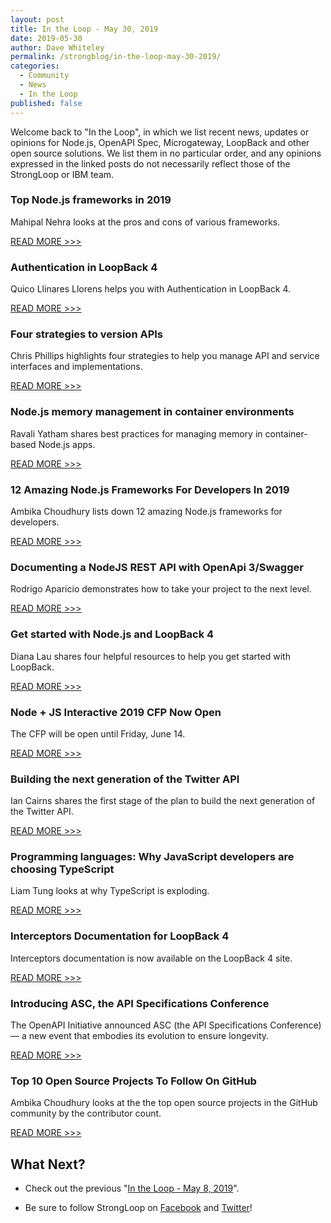 ```yaml
---
layout: post
title: In the Loop - May 30, 2019
date: 2019-05-30
author: Dave Whiteley
permalink: /strongblog/in-the-loop-may-30-2019/
categories:
  - Community
  - News
  - In the Loop
published: false
---
```


Welcome back to "In the Loop", in which we list recent news, updates or opinions for Node.js, OpenAPI Spec, Microgateway, LoopBack and other open source solutions. We list them in no particular order, and any opinions expressed in the linked posts do not necessarily reflect those of the StrongLoop or IBM team.
<!--more-->

### Top Node.js frameworks in 2019

Mahipal Nehra looks at the pros and cons of various frameworks.

[READ MORE >>>](https://www.whatech.com/development/blog/597726-top-node-js-frameworks-in-2019)

### Authentication in LoopBack 4

Quico Llinares Llorens helps you with Authentication in LoopBack 4.

[READ MORE >>>](https://medium.com/@quicoll14/authentication-in-loopback-4-cb4c6b1adc1f)

### Four strategies to version APIs

Chris Phillips highlights four strategies to help you manage API and service interfaces and implementations. 

[READ MORE >>>](https://chrisphillips-cminion.github.io/apiconnect/2019/05/24/apiversioning.html)

### Node.js memory management in container environments

Ravali Yatham shares best practices for managing memory in container-based Node.js apps.

[READ MORE >>>](https://developer.ibm.com/articles/nodejs-memory-management-in-container-environments/)

### 12 Amazing Node.js Frameworks For Developers In 2019

Ambika Choudhury lists down 12 amazing Node.js frameworks for developers.

[READ MORE >>>](https://www.analyticsindiamag.com/12-amazing-node-js-frameworks-for-developers-in-2019/)

### Documenting a NodeJS REST API with OpenApi 3/Swagger

Rodrigo Aparicio demonstrates how to take your project to the next level.

[READ MORE >>>](https://medium.com/wolox-driving-innovation/documenting-a-nodejs-rest-api-with-openapi-3-swagger-5deee9f50420)

### Get started with Node.js and LoopBack 4

Diana Lau shares four helpful resources to help you get started with LoopBack.

[READ MORE >>>](https://developer.ibm.com/articles/get-started-with-nodejs-and-loopback-4/)

### Node + JS Interactive 2019 CFP Now Open

The CFP will be open until Friday, June 14.

[READ MORE >>>](https://events.linuxfoundation.org/events/nodejs-interactive-2019/)

### Building the next generation of the Twitter API

Ian Cairns shares the first stage of the plan to build the next generation of the Twitter API.  

[READ MORE >>>](https://blog.twitter.com/developer/en_us/topics/tools/2019/building-the-next-generation-of-the-twitter-api.html)

### Programming languages: Why JavaScript developers are choosing TypeScript

Liam Tung looks at why TypeScript is exploding.

[READ MORE >>>](https://www.zdnet.com/article/programming-languages-why-javascript-developers-are-choosing-typescript/)

### Interceptors Documentation for LoopBack 4 

Interceptors documentation is now available on the LoopBack 4 site.

[READ MORE >>>](https://loopback.io/doc/en/lb4/Interceptors.html)

### Introducing ASC, the API Specifications Conference

The OpenAPI Initiative announced ASC (the API Specifications Conference) — a new event that embodies its evolution to ensure longevity. 

[READ MORE >>>](https://www.openapis.org/blog/2019/05/08/introducing-asc-the-api-specifications-conference)

### Top 10 Open Source Projects To Follow On GitHub

Ambika Choudhury looks at the the top open source projects in the GitHub community by the contributor count. 

[READ MORE >>>](https://www.analyticsindiamag.com/top-10-open-source-projects-to-follow-on-github/)

## What Next?

* Check out the previous "[In the Loop - May 8, 2019](https://strongloop.com/strongblog/in-the-loop-may-08-2019/)".

* Be sure to follow StrongLoop on [Facebook](https://www.facebook.com/strongloop/) and [Twitter](https://twitter.com/StrongLoop)!
